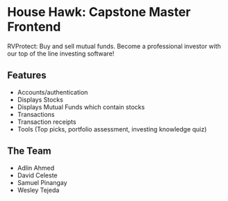 # House Hawk: Capstone Master Frontend

RVProtect: Buy and sell mutual funds.  Become a professional investor with our top of the line investing software!

## Features
- Accounts/authentication
- Displays Stocks
- Displays Mutual Funds which contain stocks
- Transactions
- Transaction receipts
- Tools (Top picks, portfolio assessment, investing knowledge quiz)

## The Team
- Adlin Ahmed
- David Celeste
- Samuel Pinangay
- Wesley Tejeda